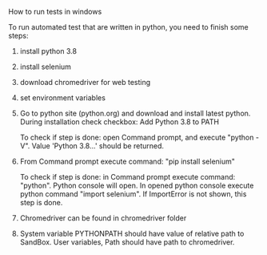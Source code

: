 How to run tests in windows

To run automated test that are written in python, you need to finish some steps:
 1. install python 3.8
 2. install selenium
 3. download chromedriver for web testing
 4. set environment variables
 
 1. Go to python site (python.org) and download and install latest python.
    During installation check checkbox: Add Python 3.8 to PATH
    
    To check if step is done: open Command prompt, and execute "python -V". 
    Value 'Python 3.8...' should be returned.
 2. From Command prompt execute command: "pip install selenium"
 
    To check if step is done: in Command prompt execute command: "python". Python console
    will open. In opened python console execute python command "import selenium".
    If ImportError is not shown, this step is done.
 3. Chromedriver can be found in chromedriver folder
 4. System variable PYTHONPATH should have value of relative path to SandBox.
    User variables, Path should have path to chromedriver.
    
    
   
 